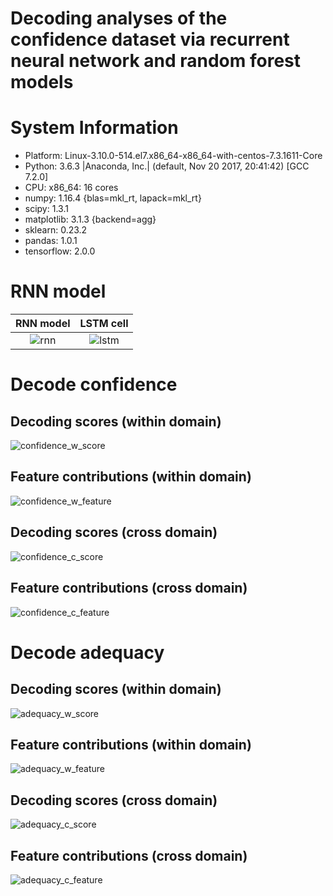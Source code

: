 # Decoding analyses of the confidence dataset via recurrent neural network and random forest models

# System Information
- Platform:      Linux-3.10.0-514.el7.x86_64-x86_64-with-centos-7.3.1611-Core
- Python:        3.6.3 |Anaconda, Inc.| (default, Nov 20 2017, 20:41:42)  [GCC 7.2.0]
- CPU:           x86_64: 16 cores
- numpy:         1.16.4 {blas=mkl_rt, lapack=mkl_rt}
- scipy:         1.3.1
- matplotlib:    3.1.3 {backend=agg}
- sklearn:       0.23.2
- pandas:        1.0.1
- tensorflow:    2.0.0

# RNN model
RNN model                  |  LSTM cell
:-------------------------:|:-------------------------:
![rnn](https://github.com/nmningmei/decoding_confidence_dataset/blob/main/figures/RNN%20model%20confidence%20database.jpg)  |  ![lstm](https://github.com/nmningmei/decoding_confidence_dataset/blob/main/figures/external-content.duckduckgo.com.jpg)


# Decode confidence
## Decoding scores (within domain)
![confidence_w_score](https://github.com/nmningmei/decoding_confidence_dataset/blob/main/figures/confidence/LOO_compare_RNN_RF/RNN%20vs%20RF%20LOO.jpeg)

## Feature contributions (within domain)
![confidence_w_feature](https://github.com/nmningmei/decoding_confidence_dataset/blob/main/figures/confidence/LOO_compare_RNN_RF/RNN%20vs%20RF%20features.jpeg)

## Decoding scores (cross domain)
![confidence_c_score](https://github.com/nmningmei/decoding_confidence_dataset/blob/main/figures/confidence/CD/cross%20domain%20decoding%20scores.jpeg)

## Feature contributions (cross domain)
![confidence_c_feature](https://github.com/nmningmei/decoding_confidence_dataset/blob/main/figures/confidence/CD/hidden%20states%20of%20time%20steps.jpeg)

# Decode adequacy
## Decoding scores (within domain)
![adequacy_w_score](https://github.com/nmningmei/decoding_confidence_dataset/blob/main/figures/adequacy/LOO_compare_RNN_RF/RNN%20vs%20RF%20LOO.jpeg)

## Feature contributions (within domain)
![adequacy_w_feature](https://github.com/nmningmei/decoding_confidence_dataset/blob/main/figures/adequacy/LOO_compare_RNN_RF/RNN%20vs%20RF%20features.jpeg)

## Decoding scores (cross domain)
![adequacy_c_score](https://github.com/nmningmei/decoding_confidence_dataset/blob/main/figures/adequacy/CD/cross%20domain%20decoding%20scores.jpeg)

## Feature contributions (cross domain)
![adequacy_c_feature](https://github.com/nmningmei/decoding_confidence_dataset/blob/main/figures/adequacy/CD/hidden%20states%20of%20time%20steps.jpeg)
